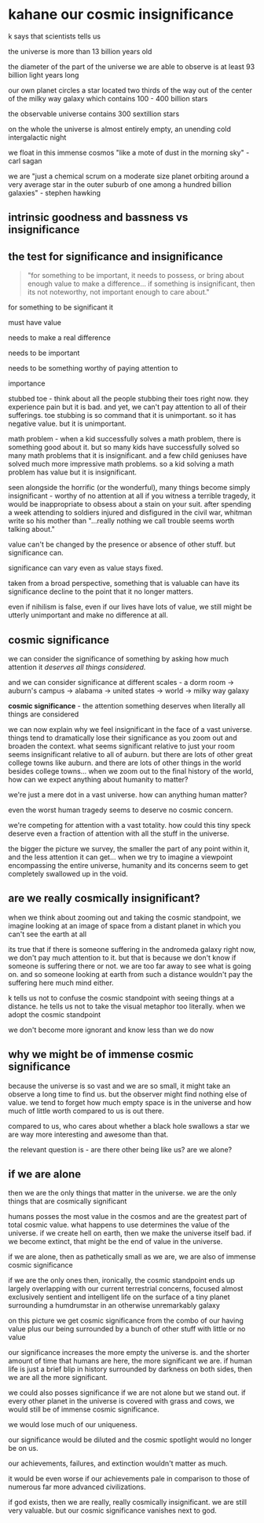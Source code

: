#  kahane our cosmic insignificance

k says that scientists tells us 

the universe is more than 13 billion years old

the diameter of the part of the universe we are able to observe is at least 93 billion light years long

our own planet circles a star located two thirds of the way out of the center of the milky way galaxy which contains 100 - 400 billion stars

the observable universe contains 300 sextillion stars

on the whole the universe is almost entirely empty, an unending cold intergalactic night

we float in this immense cosmos "like a mote of dust in the morning sky" - carl sagan

we are "just a chemical scrum on a moderate size planet orbiting around a very average star in the outer suburb of one among a hundred billion galaxies" -  stephen hawking

##  intrinsic goodness and bassness vs insignificance 

##  the test for significance and insignificance

>  "for something to be important, it needs to possess, or bring about enough value to make a difference... if something is insignificant, then its not noteworthy, not important enough to care about."

for something to be significant it 

must have value

needs to make a real difference

needs to be important

needs to be something worthy of paying attention to

importance

stubbed toe -  think about all the people stubbing their toes right now.  they experience pain but it is bad.  and yet, we can't pay attention to all of their sufferings.  toe stubbing is so command that it is unimportant.  so it has negative value.  but it is unimportant.

math problem -  when a kid successfully solves a math problem, there is something good about it.  but so many kids have successfully solved so many math problems that it is insignificant.  and a few child geniuses have solved much more impressive math problems.  so a kid solving a math problem has value but it is insignificant.

seen alongside the horrific (or the wonderful), many things become simply insignificant - worthy of no attention at all  if you witness a terrible tragedy, it would be inappropriate to obsess about a stain on your suit.  after spending a week attending to soldiers injured and disfigured in the civil war, whitman write so his mother than "...really nothing we call trouble seems worth talking about."

value can't be changed by the presence or absence of other stuff.  but significance can.

significance can vary even as value stays fixed.

taken from a broad perspective, something that is valuable can have its significance decline to the point that it no longer matters.

even if nihilism is false, even if our lives have lots of value, we still might be utterly unimportant and make no difference at all.

##  cosmic significance

we can consider the significance of something by asking how much attention it _deserves all things considered._  

and we can consider significance at different scales - a dorm room $\rightarrow$ auburn's campus $\rightarrow$ alabama $\rightarrow$ united states $\rightarrow$ world $\rightarrow$ milky way galaxy

**cosmic significance** -  the attention something deserves when literally all things are considered

we can now explain why we feel insignificant in the face of a vast universe.  things tend to dramatically lose their significance as you zoom out and broaden the context.  what seems significant relative to just your room seems insignificant relative to all of auburn.  but there are lots of other great college towns like auburn.  and there are lots of other things in the world besides college towns...  when we zoom out to the final history of the world, how can we expect anything about humanity to matter?

we're just a mere dot in a vast universe.  how can anything human matter?

even the worst human tragedy seems to deserve no cosmic concern.

we're competing for attention with a vast totality.  how could this tiny speck deserve even a fraction of attention with all the stuff in the universe.

the bigger the picture we survey, the smaller the part of any point within it, and the less attention it can get... when we try to imagine a viewpoint encompassing the entire universe, humanity and its concerns seem to get completely swallowed up in the void.

##  are we really cosmically insignificant?

when we think about zooming out and taking the cosmic standpoint, we imagine looking at an image of space from a distant planet in which you can't see the earth at all

its true that if there is someone suffering in the andromeda galaxy right now, we don't pay much attention to it.  but that is because we don't know if someone is suffering there or not.  we are too far away to see what is going on.  and so someone looking at earth from such a distance wouldn't pay the suffering here much mind either.

k tells us not to confuse the cosmic standpoint with seeing things at a distance.  he tells us not to take the visual metaphor too literally.  when we adopt the cosmic standpoint

we don't become more ignorant and know less than we do now

##  why we might be of immense cosmic significance

because the universe is so vast and we are so small, it might take an observe a long time to find us.  but the observer might find nothing else of value.  we tend to forget how much empty space is in the universe and how much of little worth compared to us is out there.

compared to us, who cares about whether a black hole swallows a star  we are way more interesting and awesome than that.

the relevant question is -  are there other being like us?  are we alone?

##  if we are alone

then we are the only things that matter in the universe.  we are the only things that are cosmically significant

humans posses the most value in the cosmos and are the greatest part of total cosmic value.  what happens to use determines the value of the universe.  if we create hell on earth, then we make the universe itself bad.  if we become extinct, that might be the end of value in the universe.

if we are alone, then as pathetically small as we are, we are also of immense cosmic significance

if we are the only ones then, ironically, the cosmic standpoint ends up largely overlapping with our current terrestrial concerns, focused almost exclusively sentient and intelligent life on the surface of a tiny planet surrounding a humdrumstar in an otherwise unremarkably galaxy

on this picture we get cosmic significance from the combo of our having value plus our being surrounded by a bunch of other stuff with little or no value

our significance increases the more empty the universe is.  and the shorter amount of time that humans are here, the more significant we are.  if human life is just a brief blip in history surrounded by darkness on both sides, then we are all the more significant.

we could also posses significance if we are not alone but we stand out.  if every other planet in the universe is covered with grass and cows, we would still be of immense cosmic significance.

we would lose much of our uniqueness.

our significance would be diluted and the cosmic spotlight would no longer be on us.

our achievements, failures, and extinction wouldn't matter as much.

it would be even worse if our achievements pale in comparison to those of numerous far more advanced civilizations.

if god exists, then we are really, really cosmically insignificant.  we are still very valuable.  but our cosmic significance vanishes next to god.